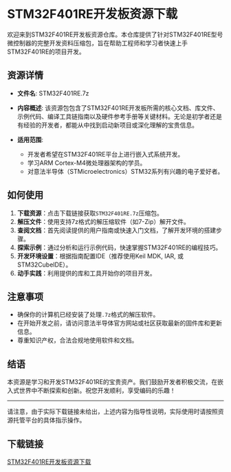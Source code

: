 # STM32F401RE开发板资源下载

欢迎来到STM32F401RE开发板资源仓库。本仓库提供了针对STM32F401RE型号微控制器的完整开发资料压缩包，旨在帮助工程师和学习者快速上手STM32F401RE的项目开发。

## 资源详情

- **文件名**: STM32F401RE.7z
- **内容概述**: 该资源包包含了STM32F401RE开发板所需的核心文档、库文件、示例代码、编译工具链指南以及硬件参考手册等关键材料。无论是初学者还是有经验的开发者，都能从中找到启动新项目或深化理解的宝贵信息。
  
- **适用范围**:
  - 开发者希望在STM32F401RE平台上进行嵌入式系统开发。
  - 学习ARM Cortex-M4微处理器架构的学员。
  - 对意法半导体（STMicroelectronics）STM32系列有兴趣的电子爱好者。

## 如何使用

1. **下载资源**：点击下载链接获取`STM32F401RE.7z`压缩包。
2. **解压文件**：使用支持7z格式的解压缩软件（如7-Zip）解开文件。
3. **查阅文档**：首先阅读提供的用户指南或快速入门文档，了解开发环境的搭建步骤。
4. **探索示例**：通过分析和运行示例代码，快速掌握STM32F401RE的编程技巧。
5. **开发环境设置**：根据指南配置IDE（推荐使用Keil MDK, IAR, 或STM32CubeIDE）。
6. **动手实践**：利用提供的库和工具开始你的项目开发。

## 注意事项

- 确保你的计算机已经安装了处理`.7z`格式的解压软件。
- 在开始开发之前，请访问意法半导体官方网站或社区获取最新的固件库和更新信息。
- 尊重知识产权，合法合规地使用软件和文档。

## 结语

本资源是学习和开发STM32F401RE的宝贵资产。我们鼓励开发者积极交流，在嵌入式世界中不断探索和创新。祝您开发顺利，享受编码的乐趣！

---

请注意，由于实际下载链接未给出，上述内容为指导性说明，实际使用时请按照资源托管平台的具体指示操作。

## 下载链接

[STM32F401RE开发板资源下载](https://pan.quark.cn/s/436849d15ba2)